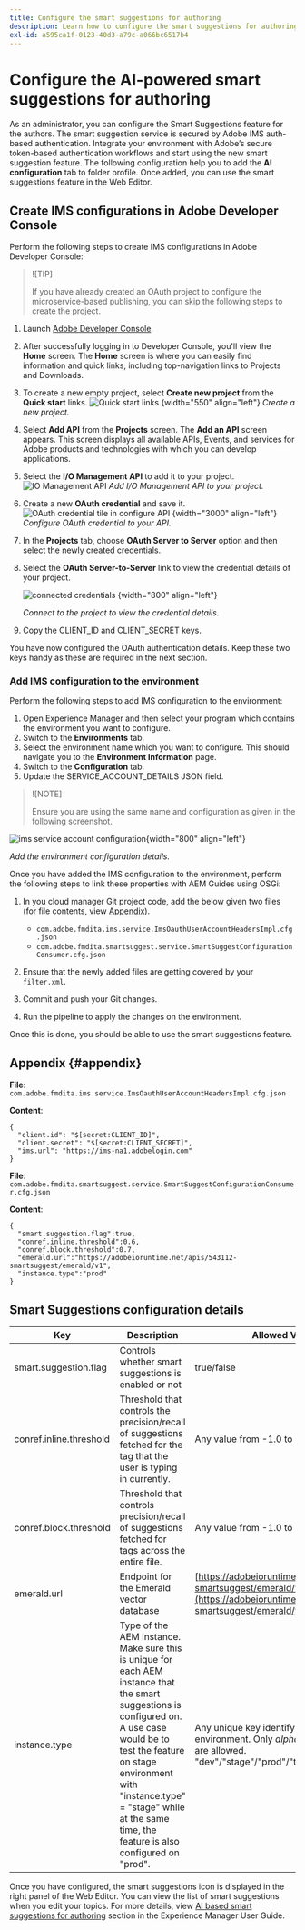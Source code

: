 ```yaml
---
title: Configure the smart suggestions for authoring
description: Learn how to configure the smart suggestions for authoring
exl-id: a595ca1f-0123-40d3-a79c-a066bc6517b4
---
```

# Configure the AI-powered smart suggestions for authoring

As an administrator, you can configure the Smart Suggestions feature for the authors. The smart suggestion service is secured by Adobe IMS auth-based authentication. Integrate your environment with Adobe’s secure token-based authentication workflows and start using the new smart suggestion feature. The following configuration help you to add the **AI configuration** tab to folder profile. Once added, you can use the smart suggestions feature in the Web Editor.

## Create IMS configurations in Adobe Developer Console

Perform the following steps to create IMS configurations in Adobe Developer Console:

>![TIP]
> 
>If you have already created an OAuth project to configure the microservice-based publishing, you can skip the following steps to create the project.

1. Launch [Adobe Developer Console](https://developer.adobe.com/console). 
1. After successfully logging in to Developer Console, you'll view the **Home** screen. The **Home** screen is where you can easily find information and quick links, including top-navigation links to Projects and Downloads.
1. To create a new empty project, select  **Create new project** from the  **Quick start** links.
![Quick start links](assets/conf-ss-quick-start.png) {width="550" align="left"}
*Create a new project.*

1. Select  **Add API**  from the  **Projects** screen.  The **Add an API** screen appears. This screen displays all available APIs, Events, and services for Adobe products and technologies with which you can develop applications.

1. Select the **I/O Management API** to add it to your project.
![IO Management API](assets/confi-ss-io-management.png)
*Add I/O Management API to your project.*

1. Create a new **OAuth credential** and save it.
![OAuth credential tile in configure API](assets/conf-ss-OAuth-credential.png) {width="3000" align="left"}
*Configure OAuth credential to your API.*

1. In the  **Projects** tab, choose **OAuth Server to Server** option and then select the newly created credentials.

1. Select the **OAuth Server-to-Server** link to view the credential details of your project.  

    ![connected credentials](assets/conf-ss-connected-credentials.png) {width="800" align="left"}

    *Connect to the project to view the credential details.*
1. Copy the CLIENT_ID and CLIENT_SECRET keys.

You have now configured the OAuth authentication details. Keep these two keys handy as these are required in the next section.

### Add IMS configuration to the environment

Perform the following steps to add IMS configuration to the environment:

1. Open Experience Manager and then select your program  which contains the environment  you want to configure.
1. Switch to the **Environments** tab.
1. Select the environment name which you want to configure. This should navigate you to the **Environment Information** page.
1. Switch to the **Configuration** tab.
1. Update the SERVICE_ACCOUNT_DETAILS JSON field.
  >![NOTE]
  >
  >Ensure you are using the same name and configuration as given in the following screenshot.

  ![ims service account configuration](assets/ims-service-account-config.png){width="800" align="left"}
 

*Add the environment configuration details.*




Once you have added the IMS configuration to the environment, perform the following steps to link these properties with AEM Guides using OSGi: 

1. In you cloud manager Git project code, add the below given two files (for file contents, view [Appendix](#appendix)).

    * `com.adobe.fmdita.ims.service.ImsOauthUserAccountHeadersImpl.cfg.json`
    * `com.adobe.fmdita.smartsuggest.service.SmartSuggestConfigurationConsumer.cfg.json`
1. Ensure that the newly added files are getting covered by your `filter.xml`.
1. Commit and push your Git changes.
1. Run the pipeline to apply the changes on the environment.

Once this is done, you should be able to use the smart suggestions feature.



## Appendix {#appendix}

**File**: 
`com.adobe.fmdita.ims.service.ImsOauthUserAccountHeadersImpl.cfg.json`

**Content**:

```
{
  "client.id": "$[secret:CLIENT_ID]",
  "client.secret": "$[secret:CLIENT_SECRET]",
  "ims.url": "https://ims-na1.adobelogin.com"
}

```

**File**: `com.adobe.fmdita.smartsuggest.service.SmartSuggestConfigurationConsumer.cfg.json`

**Content**:

```
{
  "smart.suggestion.flag":true,
  "conref.inline.threshold":0.6,
  "conref.block.threshold":0.7,
  "emerald.url":"https://adobeioruntime.net/apis/543112-smartsuggest/emerald/v1",
  "instance.type":"prod"
}
```

## Smart Suggestions configuration details

|Key|Description|Allowed Values|Default Value|
|---|---|---|---|
|smart.suggestion.flag|Controls whether smart suggestions is enabled or not|true/false| false|
|conref.inline.threshold|Threshold that controls the precision/recall of suggestions fetched for the tag that the user is typing in currently.|Any value from -1.0 to 1.0.|0.6|
|conref.block.threshold|Threshold that controls precision/recall of suggestions fetched for tags across the entire file.|Any value from -1.0 to 1.0.|0.7|
|emerald.url|Endpoint for the Emerald vector database|[https://adobeioruntime.net/apis/543112-smartsuggest/emerald/v1](https://adobeioruntime.net/apis/543112-smartsuggest/emerald/v1)|[https://adobeioruntime.net/apis/543112-smartsuggest/emerald/v1](https://adobeioruntime.net/apis/543112-smartsuggest/emerald/v1)|
|instance.type|Type of the AEM instance. Make sure this is unique for each AEM instance that the smart suggestions is configured on. A use case would be to test the feature on stage environment with "instance.type" = "stage" while at the same time, the feature is also configured on "prod".|Any unique key identifying the environment. Only *alpha numeric* values are allowed. "dev"/"stage"/"prod"/"test1"/"stage2"|"prod"|

Once you have configured,  the smart suggestions icon is displayed in the right panel of the Web Editor. You can view the list of smart suggestions when you edit your topics. For more details, view [AI based smart suggestions for authoring](../user-guide/authoring-ai-based-smart-suggestions.md) section in the Experience Manager User Guide.
